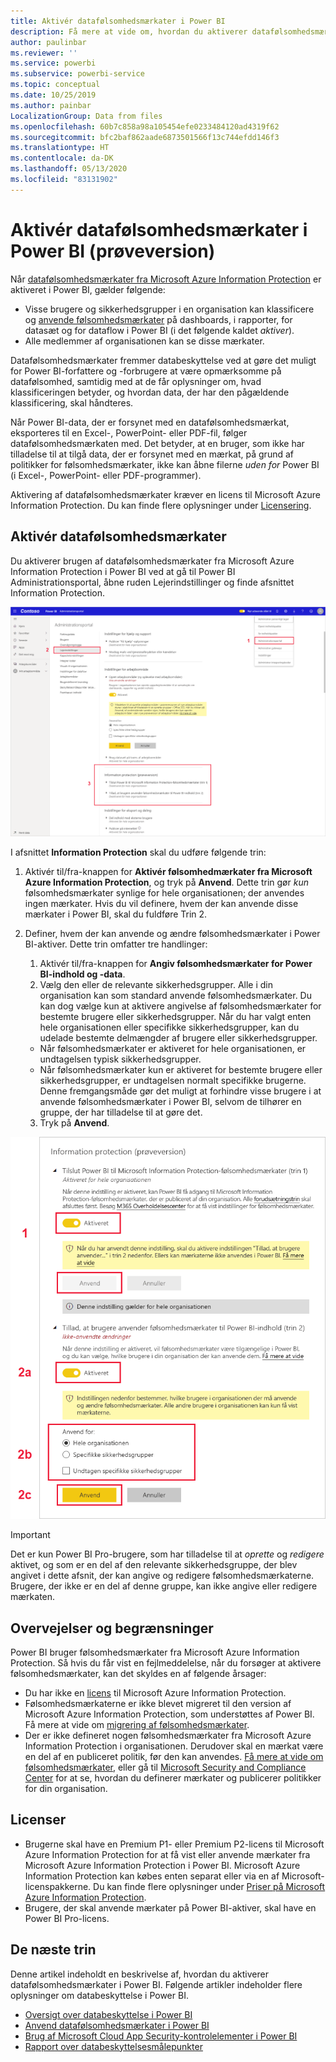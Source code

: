 ```yaml
---
title: Aktivér datafølsomhedsmærkater i Power BI
description: Få mere at vide om, hvordan du aktiverer datafølsomhedsmærkater i Power BI
author: paulinbar
ms.reviewer: ''
ms.service: powerbi
ms.subservice: powerbi-service
ms.topic: conceptual
ms.date: 10/25/2019
ms.author: painbar
LocalizationGroup: Data from files
ms.openlocfilehash: 60b7c858a98a105454efe0233484120ad4319f62
ms.sourcegitcommit: bfc2baf862aade6873501566f13c744efdd146f3
ms.translationtype: HT
ms.contentlocale: da-DK
ms.lasthandoff: 05/13/2020
ms.locfileid: "83131902"
---
```

# <a name="enable-data-sensitivity-labels-in-power-bi-preview"></a>Aktivér datafølsomhedsmærkater i Power BI (prøveversion)

Når [datafølsomhedsmærkater fra Microsoft Azure Information Protection](https://docs.microsoft.com/microsoft-365/compliance/sensitivity-labels) er aktiveret i Power BI, gælder følgende:

* Visse brugere og sikkerhedsgrupper i en organisation kan klassificere og [anvende følsomhedsmærkater](../collaborate-share/service-security-apply-data-sensitivity-labels.md) på dashboards, i rapporter, for datasæt og for dataflow i Power BI (i det følgende kaldet *aktiver*).
* Alle medlemmer af organisationen kan se disse mærkater.

Datafølsomhedsmærkater fremmer databeskyttelse ved at gøre det muligt for Power BI-forfattere og -forbrugere at være opmærksomme på datafølsomhed, samtidig med at de får oplysninger om, hvad klassificeringen betyder, og hvordan data, der har den pågældende klassificering, skal håndteres.

Når Power BI-data, der er forsynet med en datafølsomhedsmærkat, eksporteres til en Excel-, PowerPoint- eller PDF-fil, følger datafølsomhedsmærkaten med. Det betyder, at en bruger, som ikke har tilladelse til at tilgå data, der er forsynet med en mærkat, på grund af politikker for følsomhedsmærkater, ikke kan åbne filerne *uden for* Power BI (i Excel-, PowerPoint- eller PDF-programmer).

Aktivering af datafølsomhedsmærkater kræver en licens til Microsoft Azure Information Protection. Du kan finde flere oplysninger under [Licensering](#licensing).

## <a name="enable-data-sensitivity-labels"></a>Aktivér datafølsomhedsmærkater

Du aktiverer brugen af datafølsomhedsmærkater fra Microsoft Azure Information Protection i Power BI ved at gå til Power BI Administrationsportal, åbne ruden Lejerindstillinger og finde afsnittet Information Protection.

![Find afsnittet Information Protection](media/service-security-enable-data-sensitivity-labels/enable-data-sensitivity-labels-01.png)

I afsnittet **Information Protection** skal du udføre følgende trin:
1.  Aktivér til/fra-knappen for **Aktivér følsomhedmærkater fra Microsoft Azure Information Protection**, og tryk på **Anvend**. Dette trin gør *kun* følsomhedsmærkater synlige for hele organisationen; der anvendes ingen mærkater. Hvis du vil definere, hvem der kan anvende disse mærkater i Power BI, skal du fuldføre Trin 2.
2.  Definer, hvem der kan anvende og ændre følsomhedsmærkater i Power BI-aktiver. Dette trin omfatter tre handlinger:
    1.  Aktivér til/fra-knappen for **Angiv følsomhedsmærkater for Power BI-indhold og -data**.
    2.  Vælg den eller de relevante sikkerhedsgrupper. Alle i din organisation kan som standard anvende følsomhedsmærkater. Du kan dog vælge kun at aktivere angivelse af følsomhedsmærkater for bestemte brugere eller sikkerhedsgrupper. Når du har valgt enten hele organisationen eller specifikke sikkerhedsgrupper, kan du udelade bestemte delmængder af brugere eller sikkerhedsgrupper.
    * Når følsomhedsmærkater er aktiveret for hele organisationen, er undtagelsen typisk sikkerhedsgrupper.
    * Når følsomhedsmærkater kun er aktiveret for bestemte brugere eller sikkerhedsgrupper, er undtagelsen normalt specifikke brugerne.  
    Denne fremgangsmåde gør det muligt at forhindre visse brugere i at anvende følsomhedsmærkater i Power BI, selvom de tilhører en gruppe, der har tilladelse til at gøre det.
    
    3. Tryk på **Anvend**.

![Aktivér følsomhedsmærkater](media/service-security-enable-data-sensitivity-labels/enable-data-sensitivity-labels-02.png)

> [!IMPORTANT]
> Det er kun Power BI Pro-brugere, som har tilladelse til at *oprette* og *redigere* aktivet, og som er en del af den relevante sikkerhedsgruppe, der blev angivet i dette afsnit, der kan angive og redigere følsomhedsmærkaterne. Brugere, der ikke er en del af denne gruppe, kan ikke angive eller redigere mærkaten. 


## <a name="considerations-and-limitations"></a>Overvejelser og begrænsninger

Power BI bruger følsomhedsmærkater fra Microsoft Azure Information Protection. Så hvis du får vist en fejlmeddelelse, når du forsøger at aktivere følsomhedsmærkater, kan det skyldes en af følgende årsager:

* Du har ikke en [licens](#licensing) til Microsoft Azure Information Protection.
* Følsomhedsmærkaterne er ikke blevet migreret til den version af Microsoft Azure Information Protection, som understøttes af Power BI. Få mere at vide om [migrering af følsomhedsmærkater](https://docs.microsoft.com/azure/information-protection/configure-policy-migrate-labels).
* Der er ikke defineret nogen følsomhedsmærkater fra Microsoft Azure Information Protection i organisationen. Derudover skal en mærkat være en del af en publiceret politik, før den kan anvendes. [Få mere at vide om følsomhedsmærkater](https://docs.microsoft.com/Office365/SecurityCompliance/sensitivity-labels), eller gå til [Microsoft Security and Compliance Center](https://sip.protection.office.com/sensitivity?flight=EnableMIPLabels) for at se, hvordan du definerer mærkater og publicerer politikker for din organisation.

## <a name="licensing"></a>Licenser

* Brugerne skal have en Premium P1- eller Premium P2-licens til Microsoft Azure Information Protection for at få vist eller anvende mærkater fra Microsoft Azure Information Protection i Power BI. Microsoft Azure Information Protection kan købes enten separat eller via en af Microsoft-licenspakkerne. Du kan finde flere oplysninger under [Priser på Microsoft Azure Information Protection](https://azure.microsoft.com/pricing/details/information-protection/).
* Brugere, der skal anvende mærkater på Power BI-aktiver, skal have en Power BI Pro-licens.


## <a name="next-steps"></a>De næste trin

Denne artikel indeholdt en beskrivelse af, hvordan du aktiverer datafølsomhedsmærkater i Power BI. Følgende artikler indeholder flere oplysninger om databeskyttelse i Power BI. 

* [Oversigt over databeskyttelse i Power BI](service-security-data-protection-overview.md)
* [Anvend datafølsomhedsmærkater i Power BI](../collaborate-share/service-security-apply-data-sensitivity-labels.md)
* [Brug af Microsoft Cloud App Security-kontrolelementer i Power BI](service-security-using-microsoft-cloud-app-security-controls.md)
* [Rapport over databeskyttelsesmålepunkter](service-security-data-protection-metrics-report.md)